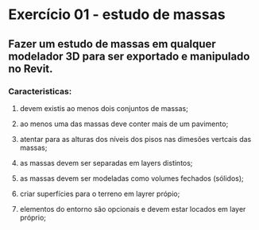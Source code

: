# Exercício 01 - estudo de massas

## Fazer um estudo de massas em **qualquer** modelador 3D para ser exportado e manipulado no Revit.

### Caracteristicas:

1. devem existis ao menos dois conjuntos de massas;

1. ao menos uma das massas deve conter mais de um pavimento;

1. atentar para as alturas dos níveis dos pisos nas dimesões vertcais das massas;

1. as massas devem ser separadas em layers distintos;

1. as massas devem ser modeladas como volumes fechados (sólidos);

1. criar superfícies para o terreno em layrer própio;

1. elementos do entorno são opcionais e devem estar locados em layer próprio;



